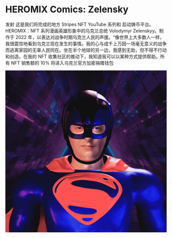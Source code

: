 # HEROMIX Comics: Zelensky

发射
这是我们将完成的地方
Stripes NFT YouTube 系列和
启动铸币平台。HEROMIX：NFT 系列漫画英雄形象中的乌克兰总统 Volodymyr Zelenskyy。制作于 2022 年，以表达对战争时期乌克兰人民的声援。“像世界上大多数人一样，我很震惊地看到乌克兰现在发生的事情。我的心与成千上万因一场毫无意义的战争而逃离家园的无辜人民同在。坐在半个地球的另一边，我感到无助，但不得不行动和创造。在我的 NFT 收集社区的推动下，我知道我可以以某种方式提供帮助。所有 NFT 销售额的 10% 将进入乌克兰官方加密捐赠钱包

![NFT](unnamed.png)
